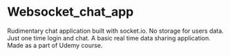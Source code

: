 # Websocket_chat_app

Rudimentary chat application built with socket.io. No storage for users data. Just one time login and chat. A basic real time data sharing 
application. Made as a part of Udemy course.
